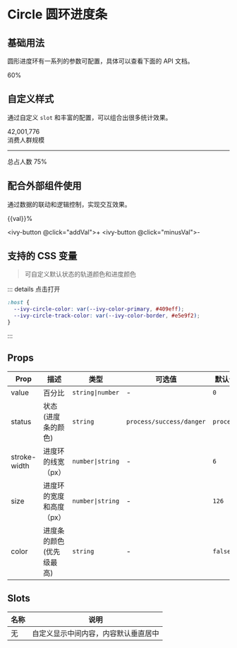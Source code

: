 # Circle 圆环进度条

## 基础用法

圆形进度环有一系列的参数可配置，具体可以查看下面的 API 文档。

<ivy-circle value="60">60%</ivy-circle>
<ivy-circle value="100" status="success"><ivy-icon name="check" color="var(--ivy-color-success)" size="30px"></ivy-icon></ivy-circle>
<ivy-circle value="60" status="danger"><ivy-icon name="close" color="var(--ivy-color-danger)" size="30px"></ivy-icon></ivy-circle>

## 自定义样式

通过自定义 `slot` 和丰富的配置，可以组合出很多统计效果。

<ivy-circle size="200" value="75">
    <p style="margin:0;">42,001,776</p>
    <span>消费人群规模</span>
    <hr />
    <span>总占人数 75%</span>
</ivy-circle>

## 配合外部组件使用

通过数据的联动和逻辑控制，实现交互效果。

<ivy-circle size="200" :value="val" :status="status">
    <ivy-icon name="check" v-if="status === 'success'" color="var(--ivy-color-success)" size="24px"></ivy-icon>
    <span v-else>{{val}}%</span>
</ivy-circle>

<ivy-button @click="addVal">+</ivy-button>
<ivy-button @click="minusVal">-</ivy-button>

## 支持的 CSS 变量

> 可自定义默认状态的轨道颜色和进度颜色

::: details 点击打开

```css
:host {
  --ivy-circle-color: var(--ivy-color-primary, #409eff);
  --ivy-circle-track-color: var(--ivy-color-border, #e5e9f2);
}
```

:::

## Props

| Prop         | 描述                     | 类型             | 可选值                   | 默认值    |
| ------------ | ------------------------ | ---------------- | ------------------------ | --------- |
| value        | 百分比                   | `string\|number` | -                        | `0`       |
| status       | 状态(进度条的颜色)       | `string`         | `process/success/danger` | `process` |
| stroke-width | 进度环的线宽（px）       | `number\|string` | -                        | `6`       |
| size         | 进度环的宽度和高度（px） | `number\|string` | -                        | `126`     |
| color        | 进度条的颜色(优先级最高) | `string`         | -                        | `false`   |

## Slots

| 名称 | 说明                                 |
| ---- | ------------------------------------ |
| 无   | 自定义显示中间内容，内容默认垂直居中 |

<script setup>
import { ref } from 'vue'

const val = ref(50);
const status = ref('process')

const addVal = () => {
    if(val.value < 100){
        val.value = val.value + 10
    }
    if(val.value === 100){
        status.value = 'success'
    }else {
        status.value = 'process'
    }
}

const minusVal = () => {
    if(val.value > 0){
        val.value = val.value - 10
    }
    if(val.value === 100){
        status.value = 'success'
    }else {
        status.value = 'process'
    }
}

</script>
